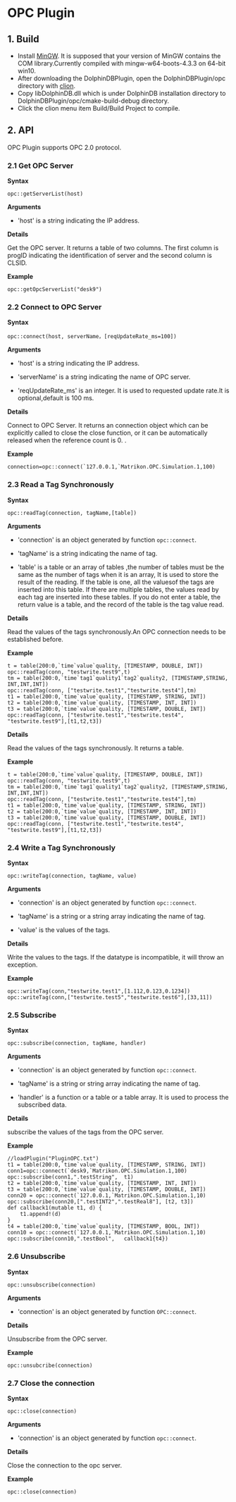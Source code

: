 # OPC Plugin

## 1. Build

* Install [MinGW](http://www.mingw.org/). It is supposed that your version of MinGW contains the COM library.Currently compiled with mingw-w64-boots-4.3.3 on 64-bit win10.
* After downloading the DolphinDBPlugin, open the DolphinDBPlugin/opc directory with [clion](https://www.jetbrains.com/clion/download/#section=windows).
* Copy libDolphinDB.dll which is under DolphinDB installation directory to DolphinDBPlugin/opc/cmake-build-debug directory.
* Click the clion menu item Build/Build Project to compile.

## 2. API 

OPC Plugin supports OPC 2.0 protocol.

### 2.1 Get OPC Server

**Syntax**

```
opc::getServerList(host)
```

**Arguments**

- 'host' is a string indicating the IP address.

**Details**

Get the OPC server. It returns a table of two columns. The first column is progID indicating the identification of server and the second column is CLSID.

**Example**
```
opc::getOpcServerList("desk9")
```

### 2.2 Connect to OPC Server

**Syntax**

```
opc::connect(host, serverName，[reqUpdateRate_ms=100])
```

**Arguments**

- 'host' is a string indicating the IP address.

- 'serverName' is a string indicating the name of OPC server.

- 'reqUpdateRate_ms' is an integer. It is used to requested update rate.It is optional,default is 100 ms.

**Details**

Connect to OPC Server. It returns an connection object which can be explicitly called to close the close function, or it can be automatically released when the reference count is 0. .

**Example**

```
connection=opc::connect(`127.0.0.1,`Matrikon.OPC.Simulation.1,100)
```

### 2.3 Read a Tag Synchronously

**Syntax**

```
opc::readTag(connection, tagName,[table])
```

**Arguments**

- 'connection' is an object generated by function `opc::connect`.

- 'tagName' is a string indicating the name of tag.
- 'table' is a table or an array of tables ,the number of tables must be the same as the number of tags when it is an array, It is used to store the result of the reading. If the table is one, all the values ​​of the tags are inserted into this table. If there are multiple tables, the values ​​read by each tag are inserted into these tables. If you do not enter a table, the return value is a table, and the record of the table is the tag value read.

**Details**

Read the values of the tags synchronously.An OPC connection needs to be established before.

**Example**

```
t = table(200:0,`time`value`quality, [TIMESTAMP, DOUBLE, INT])
opc::readTag(conn, "testwrite.test9",t)
tm = table(200:0,`time`tag1`quality1`tag2`quality2, [TIMESTAMP,STRING, INT,INT,INT])
opc::readTag(conn, ["testwrite.test1","testwrite.test4"],tm) 
t1 = table(200:0,`time`value`quality, [TIMESTAMP, STRING, INT])
t2 = table(200:0,`time`value`quality, [TIMESTAMP, INT, INT])
t3 = table(200:0,`time`value`quality, [TIMESTAMP, DOUBLE, INT])
opc::readTag(conn, ["testwrite.test1","testwrite.test4", "testwrite.test9"],[t1,t2,t3]) 
```

**Details**

Read the values of the tags synchronously. It returns a table.

**Example**

```
t = table(200:0,`time`value`quality, [TIMESTAMP, DOUBLE, INT])
opc::readTag(conn, "testwrite.test9",t)
tm = table(200:0,`time`tag1`quality1`tag2`quality2, [TIMESTAMP,STRING, INT,INT,INT])
opc::readTag(conn, ["testwrite.test1","testwrite.test4"],tm) 
t1 = table(200:0,`time`value`quality, [TIMESTAMP, STRING, INT])
t2 = table(200:0,`time`value`quality, [TIMESTAMP, INT, INT])
t3 = table(200:0,`time`value`quality, [TIMESTAMP, DOUBLE, INT])
opc::readTag(conn, ["testwrite.test1","testwrite.test4", "testwrite.test9"],[t1,t2,t3]) 
```

### 2.4 Write a Tag Synchronously

**Syntax**

```
opc::writeTag(connection, tagName, value)
```

**Arguments**

- 'connection' is an object generated by function `opc::connect`.

- 'tagName' is a string or a string array indicating the name of tag.

- 'value' is the values of the tags.

**Details**

Write the values to the tags. If the datatype is incompatible, it will throw an exception.

**Example**

```
opc::writeTag(conn,"testwrite.test1",[1.112,0.123,0.1234])
opc::writeTag(conn,["testwrite.test5","testwrite.test6"],[33,11])
```

### 2.5 Subscribe

**Syntax**


```
opc::subscribe(connection, tagName, handler)
```

**Arguments**

- 'connection' is an object generated by function `opc::connect`.

- 'tagName' is a string or string array indicating the name of tag.

- 'handler' is a function or a table or a table array. It is used to process the subscribed data.

**Details**

subscribe the values of the tags  from the OPC server.

**Example**

```
//loadPlugin("PluginOPC.txt")
t1 = table(200:0,`time`value`quality, [TIMESTAMP, STRING, INT])
conn1=opc::connect(`desk9,`Matrikon.OPC.Simulation.1,100)
opc::subscribe(conn1,".testString",  t1)
t2 = table(200:0,`time`value`quality, [TIMESTAMP, INT, INT])
t3 = table(200:0,`time`value`quality, [TIMESTAMP, DOUBLE, INT])
conn20 = opc::connect(`127.0.0.1,`Matrikon.OPC.Simulation.1,10)
opc::subscribe(conn20,[".testINT2",".testReal8"], [t2, t3])
def callback1(mutable t1, d) {
	t1.append!(d)
}
t4 = table(200:0,`time`value`quality, [TIMESTAMP, BOOL, INT])
conn10 = opc::connect(`127.0.0.1,`Matrikon.OPC.Simulation.1,10)
opc::subscribe(conn10,".testBool",   callback1{t4})
```

### 2.6 Unsubscribe

**Syntax**

```
opc::unsubscribe(connection)
```

**Arguments**

- 'connection' is an object generated by function `OPC::connect`.

**Details**

Unsubscribe from the OPC server.


**Example**

```
opc::unsubcribe(connection)
```

### 2.7 Close the connection

**Syntax**

```
opc::close(connection)
```

**Arguments**

- 'connection' is an object generated by function `opc::connect`.

**Details**

Close the connection to the opc server.

**Example**


```
opc::close(connection)
```
